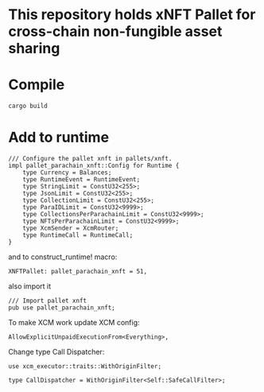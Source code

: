 # This repository holds xNFT Pallet for cross-chain non-fungible asset sharing

# Compile 
```cargo build```

# Add to runtime
```
/// Configure the pallet xnft in pallets/xnft.
impl pallet_parachain_xnft::Config for Runtime {
	type Currency = Balances;
	type RuntimeEvent = RuntimeEvent;
	type StringLimit = ConstU32<255>;
	type JsonLimit = ConstU32<255>;
	type CollectionLimit = ConstU32<255>;
	type ParaIDLimit = ConstU32<9999>;
	type CollectionsPerParachainLimit = ConstU32<9999>;
	type NFTsPerParachainLimit = ConstU32<9999>;
	type XcmSender = XcmRouter;
	type RuntimeCall = RuntimeCall;
}
```

and to construct_runtime! macro:

```
XNFTPallet: pallet_parachain_xnft = 51,
```

also import it

```
/// Import pallet xnft
pub use pallet_parachain_xnft;
```

To make XCM work update XCM config:
```
AllowExplicitUnpaidExecutionFrom<Everything>,
```

Change type Call Dispatcher:
```
use xcm_executor::traits::WithOriginFilter;
```
```
type CallDispatcher = WithOriginFilter<Self::SafeCallFilter>;
```
